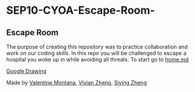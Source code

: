 # SEP10-CYOA-Escape-Room-
## Escape Room 

The purpose of creating this repository was to practice collaboration and work on our coding skills. In this repo you will be challenged to escape a hospital you woke up in while avoiding all threats. To start go to [home.md](home.md) 

[Google Drawing](https://docs.google.com/drawings/d/1Ye-TPvRX_4i4__fhzMDuNdx-Hp6ot7tnPTyAnoDwMYU/edit)

Made by [Valentine Montana](https://github.com/paigem1972), [Vivian Zheng](https://github.com/vivianz7319), [Siying Zheng](https://github.com/siyingz3984)

